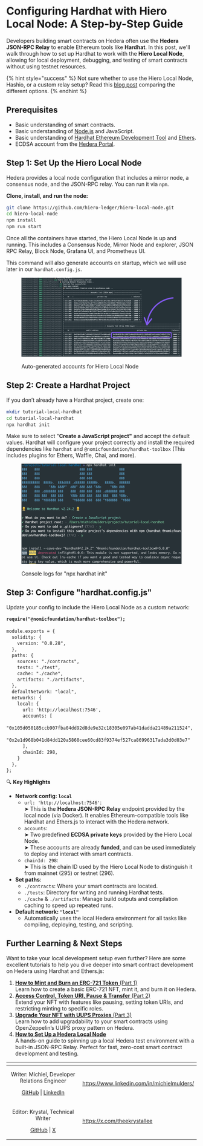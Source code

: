 # Configuring Hardhat with Hiero Local Node: A Step-by-Step Guide

Developers building smart contracts on Hedera often use the **Hedera JSON-RPC Relay** to enable Ethereum tools like **Hardhat**. In this post, we'll walk through how to set up Hardhat to work with the **Hiero Local Node**, allowing for local deployment, debugging, and testing of smart contracts without using testnet resources.

{% hint style="success" %}
Not sure whether to use the Hiero Local Node, Hashio, or a custom relay setup? Read this [blog post](https://docs.hedera.com/hedera/tutorials/local-node/how-to-set-up-a-hedera-local-node) comparing the different options.
{% endhint %}

## Prerequisites

* Basic understanding of smart contracts.
* Basic understanding of [Node.js](https://nodejs.org/en/download) and JavaScript.
* Basic understanding of [Hardhat Ethereum Development Tool](https://hardhat.org/hardhat-runner/docs/guides/project-setup) and [Ethers](https://docs.ethers.org/v5/).
* ECDSA account from the [Hedera Portal](https://portal.hedera.com/).

## Step 1: Set Up the Hiero Local Node

Hedera provides a local node configuration that includes a mirror node, a consensus node, and the JSON-RPC relay. You can run it via `npm`.

**Clone, install, and run the node:**

```bash
git clone https://github.com/hiero-ledger/hiero-local-node.git
cd hiero-local-node
npm install
npm run start
```

Once all the containers have started, the Hiero Local Node is up and running. This includes a Consensus Node, Mirror Node and explorer, JSON RPC Relay, Block Node, Grafana UI, and Prometheus UI. &#x20;

This command will also generate accounts on startup, which we will use later in our `hardhat.config.js`.

<figure><img src="../../.gitbook/assets/hedera local node.png" alt=""><figcaption><p>Auto-generated accounts for Hiero Local Node</p></figcaption></figure>

## Step 2: Create a Hardhat Project

If you don’t already have a Hardhat project, create one:

```bash
mkdir tutorial-local-hardhat
cd tutorial-local-hardhat
npx hardhat init
```

Make sure to select "**Create a JavaScript project"** and accept the default values. Hardhat will configure your project correctly and install the required dependencies like `hardhat` and `@nomicfoundation/hardhat-toolbox` (This includes plugins for Ethers, Waffle, Chai, and more).

<figure><img src="../../.gitbook/assets/Screenshot 2025-06-04 at 2.48.36 PM.png" alt=""><figcaption><p>Console logs for "npx hardhat init"</p></figcaption></figure>

## Step 3: Configure "hardhat.config.js"

Update your config to include the Hiero Local Node as a custom network:

<pre class="language-javascript"><code class="lang-javascript"><strong>require("@nomicfoundation/hardhat-toolbox");
</strong>
module.exports = {
  solidity: {
    version: "0.8.28",
  },
  paths: {
    sources: "./contracts",
    tests: "./test",
    cache: "./cache",
    artifacts: "./artifacts",
  },
  defaultNetwork: "local",
  networks: {
    local: {
      url: 'http://localhost:7546',
      accounts: [
        "0x105d050185ccb907fba04dd92d8de9e32c18305e097ab41dadda21489a211524",
        "0x2e1d968b041d84dd120a5860cee60cd83f9374ef527ca86996317ada3d0d03e7"
      ],
      chainId: 298,
    }
  },
};
</code></pre>

🔍 **Key Highlights**

* **Network config: `local`**
  * `url: 'http://localhost:7546'`:\
    ➤ This is the **Hedera JSON-RPC Relay** endpoint provided by the local node (via Docker). It enables Ethereum-compatible tools like Hardhat and Ethers.js to interact with the Hedera network.
  * `accounts`:\
    ➤ Two predefined **ECDSA private keys** provided by the Hiero Local Node.\
    ➤ These accounts are already **funded**, and can be used immediately to deploy and interact with smart contracts.
  * `chainId: 298`:\
    ➤ This is the chain ID used by the Hiero Local Node to distinguish it from mainnet (295) or testnet (296).
* **Set paths**:
  * `./contracts`: Where your smart contracts are located.
  * `./tests`: Directory for writing and running Hardhat tests.
  * `./cache` & `./artifacts`: Manage build outputs and compilation caching to speed up repeated runs.
* **Default network: `"local"`**
  * Automatically uses the local Hedera environment for all tasks like compiling, deploying, testing, and scripting.

## Further Learning & Next Steps

Want to take your local development setup even further? Here are some excellent tutorials to help you dive deeper into smart contract development on Hedera using Hardhat and Ethers.js:

1. [**How to Mint and Burn an ERC-721 Token** (Part 1)](https://docs.hedera.com/hedera/tutorials/smart-contracts/how-to-mint-and-burn-an-erc-721-token-using-hardhat-and-ethers-part-1)\
   Learn how to create a basic ERC-721 NFT, mint it, and burn it on Hedera.
2. [**Access Control, Token URI, Pause & Transfer** (Part 2)](https://docs.hedera.com/hedera/tutorials/smart-contracts/how-to-set-access-control-a-token-uri-pause-and-transfer-an-erc-721-token-using-hardhat-part-2)\
   Extend your NFT with features like pausing, setting token URIs, and restricting minting to specific roles.
3. [**Upgrade Your NFT with UUPS Proxies** (Part 3)](https://docs.hedera.com/hedera/tutorials/smart-contracts/how-to-upgrade-an-erc-721-token-with-openzeppelin-uups-proxies-and-hardhat-part-3)\
   Learn how to add upgradability to your smart contracts using OpenZeppelin’s UUPS proxy pattern on Hedera.
4. [**How to Set Up a Hedera Local Node**](https://docs.hedera.com/hedera/tutorials/local-node/how-to-set-up-a-hedera-local-node)\
   A hands-on guide to spinning up a local Hedera test environment with a built-in JSON-RPC Relay. Perfect for fast, zero-cost smart contract development and testing.

<table data-card-size="large" data-view="cards"><thead><tr><th align="center"></th><th data-hidden data-card-target data-type="content-ref"></th></tr></thead><tbody><tr><td align="center"><p>Writer: Michiel, Developer Relations Engineer</p><p><a href="https://github.com/michielmulders">GitHub</a> | <a href="https://www.linkedin.com/in/michielmulders/">LinkedIn</a></p></td><td><a href="https://www.linkedin.com/in/michielmulders/">https://www.linkedin.com/in/michielmulders/</a></td></tr><tr><td align="center"><p>Editor: Krystal, Technical Writer</p><p><a href="https://github.com/theekrystallee">GitHub</a> | <a href="https://x.com/theekrystallee">X</a></p></td><td><a href="https://x.com/theekrystallee">https://x.com/theekrystallee</a></td></tr></tbody></table>
